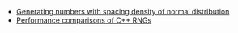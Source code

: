 - [Generating numbers with spacing density of normal distribution](http://nbviewer.ipython.org/github/s9w/articles/blob/master/normalspace.ipynb)
- [Performance comparisons of C++ RNGs](https://github.com/s9w/articles/blob/master/perf%20cpp%20random.md)
